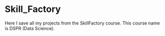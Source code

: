 # Skill_Factory
Here I save all my projects from the SkillFactory course.
This course name is DSPR (Data Science).
